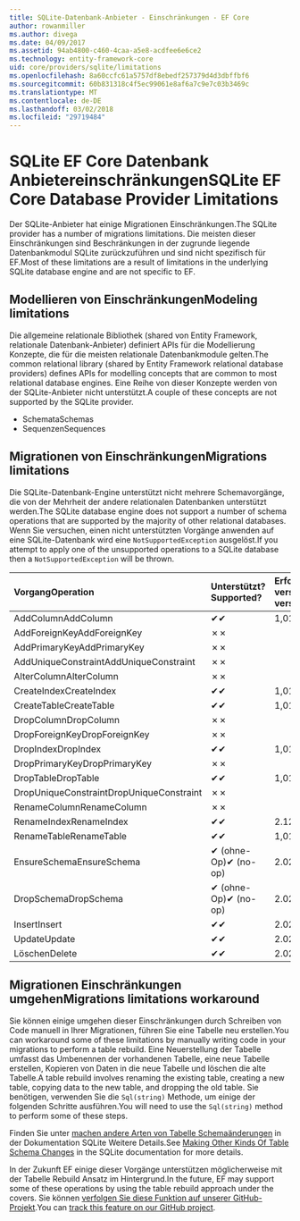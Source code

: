 ```yaml
---
title: SQLite-Datenbank-Anbieter - Einschränkungen - EF Core
author: rowanmiller
ms.author: divega
ms.date: 04/09/2017
ms.assetid: 94ab4800-c460-4caa-a5e8-acdfee6e6ce2
ms.technology: entity-framework-core
uid: core/providers/sqlite/limitations
ms.openlocfilehash: 8a60ccfc61a5757df8ebedf257379d4d3dbffbf6
ms.sourcegitcommit: 60b831318c4f5ec99061e8af6a7c9e7c03b3469c
ms.translationtype: MT
ms.contentlocale: de-DE
ms.lasthandoff: 03/02/2018
ms.locfileid: "29719484"
---
```

# <a name="sqlite-ef-core-database-provider-limitations"></a><span data-ttu-id="ac285-102">SQLite EF Core Datenbank Anbietereinschränkungen</span><span class="sxs-lookup"><span data-stu-id="ac285-102">SQLite EF Core Database Provider Limitations</span></span>

<span data-ttu-id="ac285-103">Der SQLite-Anbieter hat einige Migrationen Einschränkungen.</span><span class="sxs-lookup"><span data-stu-id="ac285-103">The SQLite provider has a number of migrations limitations.</span></span> <span data-ttu-id="ac285-104">Die meisten dieser Einschränkungen sind Beschränkungen in der zugrunde liegende Datenbankmodul SQLite zurückzuführen und sind nicht spezifisch für EF.</span><span class="sxs-lookup"><span data-stu-id="ac285-104">Most of these limitations are a result of limitations in the underlying SQLite database engine and are not specific to EF.</span></span>

## <a name="modeling-limitations"></a><span data-ttu-id="ac285-105">Modellieren von Einschränkungen</span><span class="sxs-lookup"><span data-stu-id="ac285-105">Modeling limitations</span></span>

<span data-ttu-id="ac285-106">Die allgemeine relationale Bibliothek (shared von Entity Framework, relationale Datenbank-Anbieter) definiert APIs für die Modellierung Konzepte, die für die meisten relationale Datenbankmodule gelten.</span><span class="sxs-lookup"><span data-stu-id="ac285-106">The common relational library (shared by Entity Framework relational database providers) defines APIs for modelling concepts that are common to most relational database engines.</span></span> <span data-ttu-id="ac285-107">Eine Reihe von dieser Konzepte werden von der SQLite-Anbieter nicht unterstützt.</span><span class="sxs-lookup"><span data-stu-id="ac285-107">A couple of these concepts are not supported by the SQLite provider.</span></span>

* <span data-ttu-id="ac285-108">Schemata</span><span class="sxs-lookup"><span data-stu-id="ac285-108">Schemas</span></span>
* <span data-ttu-id="ac285-109">Sequenzen</span><span class="sxs-lookup"><span data-stu-id="ac285-109">Sequences</span></span>

## <a name="migrations-limitations"></a><span data-ttu-id="ac285-110">Migrationen von Einschränkungen</span><span class="sxs-lookup"><span data-stu-id="ac285-110">Migrations limitations</span></span>

<span data-ttu-id="ac285-111">Die SQLite-Datenbank-Engine unterstützt nicht mehrere Schemavorgänge, die von der Mehrheit der andere relationalen Datenbanken unterstützt werden.</span><span class="sxs-lookup"><span data-stu-id="ac285-111">The SQLite database engine does not support a number of schema operations that are supported by the majority of other relational databases.</span></span> <span data-ttu-id="ac285-112">Wenn Sie versuchen, einen nicht unterstützten Vorgänge anwenden auf eine SQLite-Datenbank wird eine `NotSupportedException` ausgelöst.</span><span class="sxs-lookup"><span data-stu-id="ac285-112">If you attempt to apply one of the unsupported operations to a SQLite database then a `NotSupportedException` will be thrown.</span></span>

| <span data-ttu-id="ac285-113">Vorgang</span><span class="sxs-lookup"><span data-stu-id="ac285-113">Operation</span></span>            | <span data-ttu-id="ac285-114">Unterstützt?</span><span class="sxs-lookup"><span data-stu-id="ac285-114">Supported?</span></span> | <span data-ttu-id="ac285-115">Erfordert version</span><span class="sxs-lookup"><span data-stu-id="ac285-115">Requires version</span></span> |
|:---------------------|:-----------|:-----------------|
| <span data-ttu-id="ac285-116">AddColumn</span><span class="sxs-lookup"><span data-stu-id="ac285-116">AddColumn</span></span>            | <span data-ttu-id="ac285-117">✔</span><span class="sxs-lookup"><span data-stu-id="ac285-117">✔</span></span>          | <span data-ttu-id="ac285-118">1,0</span><span class="sxs-lookup"><span data-stu-id="ac285-118">1.0</span></span>              |
| <span data-ttu-id="ac285-119">AddForeignKey</span><span class="sxs-lookup"><span data-stu-id="ac285-119">AddForeignKey</span></span>        | <span data-ttu-id="ac285-120">✗</span><span class="sxs-lookup"><span data-stu-id="ac285-120">✗</span></span>          |                  |
| <span data-ttu-id="ac285-121">AddPrimaryKey</span><span class="sxs-lookup"><span data-stu-id="ac285-121">AddPrimaryKey</span></span>        | <span data-ttu-id="ac285-122">✗</span><span class="sxs-lookup"><span data-stu-id="ac285-122">✗</span></span>          |                  |
| <span data-ttu-id="ac285-123">AddUniqueConstraint</span><span class="sxs-lookup"><span data-stu-id="ac285-123">AddUniqueConstraint</span></span>  | <span data-ttu-id="ac285-124">✗</span><span class="sxs-lookup"><span data-stu-id="ac285-124">✗</span></span>          |                  |
| <span data-ttu-id="ac285-125">AlterColumn</span><span class="sxs-lookup"><span data-stu-id="ac285-125">AlterColumn</span></span>          | <span data-ttu-id="ac285-126">✗</span><span class="sxs-lookup"><span data-stu-id="ac285-126">✗</span></span>          |                  |
| <span data-ttu-id="ac285-127">CreateIndex</span><span class="sxs-lookup"><span data-stu-id="ac285-127">CreateIndex</span></span>          | <span data-ttu-id="ac285-128">✔</span><span class="sxs-lookup"><span data-stu-id="ac285-128">✔</span></span>          | <span data-ttu-id="ac285-129">1,0</span><span class="sxs-lookup"><span data-stu-id="ac285-129">1.0</span></span>              |
| <span data-ttu-id="ac285-130">CreateTable</span><span class="sxs-lookup"><span data-stu-id="ac285-130">CreateTable</span></span>          | <span data-ttu-id="ac285-131">✔</span><span class="sxs-lookup"><span data-stu-id="ac285-131">✔</span></span>          | <span data-ttu-id="ac285-132">1,0</span><span class="sxs-lookup"><span data-stu-id="ac285-132">1.0</span></span>              |
| <span data-ttu-id="ac285-133">DropColumn</span><span class="sxs-lookup"><span data-stu-id="ac285-133">DropColumn</span></span>           | <span data-ttu-id="ac285-134">✗</span><span class="sxs-lookup"><span data-stu-id="ac285-134">✗</span></span>          |                  |
| <span data-ttu-id="ac285-135">DropForeignKey</span><span class="sxs-lookup"><span data-stu-id="ac285-135">DropForeignKey</span></span>       | <span data-ttu-id="ac285-136">✗</span><span class="sxs-lookup"><span data-stu-id="ac285-136">✗</span></span>          |                  |
| <span data-ttu-id="ac285-137">DropIndex</span><span class="sxs-lookup"><span data-stu-id="ac285-137">DropIndex</span></span>            | <span data-ttu-id="ac285-138">✔</span><span class="sxs-lookup"><span data-stu-id="ac285-138">✔</span></span>          | <span data-ttu-id="ac285-139">1,0</span><span class="sxs-lookup"><span data-stu-id="ac285-139">1.0</span></span>              |
| <span data-ttu-id="ac285-140">DropPrimaryKey</span><span class="sxs-lookup"><span data-stu-id="ac285-140">DropPrimaryKey</span></span>       | <span data-ttu-id="ac285-141">✗</span><span class="sxs-lookup"><span data-stu-id="ac285-141">✗</span></span>          |                  |
| <span data-ttu-id="ac285-142">DropTable</span><span class="sxs-lookup"><span data-stu-id="ac285-142">DropTable</span></span>            | <span data-ttu-id="ac285-143">✔</span><span class="sxs-lookup"><span data-stu-id="ac285-143">✔</span></span>          | <span data-ttu-id="ac285-144">1,0</span><span class="sxs-lookup"><span data-stu-id="ac285-144">1.0</span></span>              |
| <span data-ttu-id="ac285-145">DropUniqueConstraint</span><span class="sxs-lookup"><span data-stu-id="ac285-145">DropUniqueConstraint</span></span> | <span data-ttu-id="ac285-146">✗</span><span class="sxs-lookup"><span data-stu-id="ac285-146">✗</span></span>          |                  |
| <span data-ttu-id="ac285-147">RenameColumn</span><span class="sxs-lookup"><span data-stu-id="ac285-147">RenameColumn</span></span>         | <span data-ttu-id="ac285-148">✗</span><span class="sxs-lookup"><span data-stu-id="ac285-148">✗</span></span>          |                  |
| <span data-ttu-id="ac285-149">RenameIndex</span><span class="sxs-lookup"><span data-stu-id="ac285-149">RenameIndex</span></span>          | <span data-ttu-id="ac285-150">✔</span><span class="sxs-lookup"><span data-stu-id="ac285-150">✔</span></span>          | <span data-ttu-id="ac285-151">2.1</span><span class="sxs-lookup"><span data-stu-id="ac285-151">2.1</span></span>              |
| <span data-ttu-id="ac285-152">RenameTable</span><span class="sxs-lookup"><span data-stu-id="ac285-152">RenameTable</span></span>          | <span data-ttu-id="ac285-153">✔</span><span class="sxs-lookup"><span data-stu-id="ac285-153">✔</span></span>          | <span data-ttu-id="ac285-154">1,0</span><span class="sxs-lookup"><span data-stu-id="ac285-154">1.0</span></span>              |
| <span data-ttu-id="ac285-155">EnsureSchema</span><span class="sxs-lookup"><span data-stu-id="ac285-155">EnsureSchema</span></span>         | <span data-ttu-id="ac285-156">✔ (ohne-Op)</span><span class="sxs-lookup"><span data-stu-id="ac285-156">✔ (no-op)</span></span>  | <span data-ttu-id="ac285-157">2.0</span><span class="sxs-lookup"><span data-stu-id="ac285-157">2.0</span></span>              |
| <span data-ttu-id="ac285-158">DropSchema</span><span class="sxs-lookup"><span data-stu-id="ac285-158">DropSchema</span></span>           | <span data-ttu-id="ac285-159">✔ (ohne-Op)</span><span class="sxs-lookup"><span data-stu-id="ac285-159">✔ (no-op)</span></span>  | <span data-ttu-id="ac285-160">2.0</span><span class="sxs-lookup"><span data-stu-id="ac285-160">2.0</span></span>              |
| <span data-ttu-id="ac285-161">Insert</span><span class="sxs-lookup"><span data-stu-id="ac285-161">Insert</span></span>               | <span data-ttu-id="ac285-162">✔</span><span class="sxs-lookup"><span data-stu-id="ac285-162">✔</span></span>          | <span data-ttu-id="ac285-163">2.0</span><span class="sxs-lookup"><span data-stu-id="ac285-163">2.0</span></span>              |
| <span data-ttu-id="ac285-164">Update</span><span class="sxs-lookup"><span data-stu-id="ac285-164">Update</span></span>               | <span data-ttu-id="ac285-165">✔</span><span class="sxs-lookup"><span data-stu-id="ac285-165">✔</span></span>          | <span data-ttu-id="ac285-166">2.0</span><span class="sxs-lookup"><span data-stu-id="ac285-166">2.0</span></span>              |
| <span data-ttu-id="ac285-167">Löschen</span><span class="sxs-lookup"><span data-stu-id="ac285-167">Delete</span></span>               | <span data-ttu-id="ac285-168">✔</span><span class="sxs-lookup"><span data-stu-id="ac285-168">✔</span></span>          | <span data-ttu-id="ac285-169">2.0</span><span class="sxs-lookup"><span data-stu-id="ac285-169">2.0</span></span>              |

## <a name="migrations-limitations-workaround"></a><span data-ttu-id="ac285-170">Migrationen Einschränkungen umgehen</span><span class="sxs-lookup"><span data-stu-id="ac285-170">Migrations limitations workaround</span></span>

<span data-ttu-id="ac285-171">Sie können einige umgehen dieser Einschränkungen durch Schreiben von Code manuell in Ihrer Migrationen, führen Sie eine Tabelle neu erstellen.</span><span class="sxs-lookup"><span data-stu-id="ac285-171">You can workaround some of these limitations by manually writing code in your migrations to perform a table rebuild.</span></span> <span data-ttu-id="ac285-172">Eine Neuerstellung der Tabelle umfasst das Umbenennen der vorhandenen Tabelle, eine neue Tabelle erstellen, Kopieren von Daten in die neue Tabelle und löschen die alte Tabelle.</span><span class="sxs-lookup"><span data-stu-id="ac285-172">A table rebuild involves renaming the existing table, creating a new table, copying data to the new table, and dropping the old table.</span></span> <span data-ttu-id="ac285-173">Sie benötigen, verwenden Sie die `Sql(string)` Methode, um einige der folgenden Schritte ausführen.</span><span class="sxs-lookup"><span data-stu-id="ac285-173">You will need to use the `Sql(string)` method to perform some of these steps.</span></span>

<span data-ttu-id="ac285-174">Finden Sie unter [machen andere Arten von Tabelle Schemaänderungen](http://sqlite.org/lang_altertable.html#otheralter) in der Dokumentation SQLite Weitere Details.</span><span class="sxs-lookup"><span data-stu-id="ac285-174">See [Making Other Kinds Of Table Schema Changes](http://sqlite.org/lang_altertable.html#otheralter) in the SQLite documentation for more details.</span></span>

<span data-ttu-id="ac285-175">In der Zukunft EF einige dieser Vorgänge unterstützen möglicherweise mit der Tabelle Rebuild Ansatz im Hintergrund.</span><span class="sxs-lookup"><span data-stu-id="ac285-175">In the future, EF may support some of these operations by using the table rebuild approach under the covers.</span></span> <span data-ttu-id="ac285-176">Sie können [verfolgen Sie diese Funktion auf unserer GitHub-Projekt](https://github.com/aspnet/EntityFrameworkCore/issues/329).</span><span class="sxs-lookup"><span data-stu-id="ac285-176">You can [track this feature on our GitHub project](https://github.com/aspnet/EntityFrameworkCore/issues/329).</span></span>
